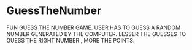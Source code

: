 # GuessTheNumber
FUN GUESS THE NUMBER GAME.
USER HAS TO GUESS A RANDOM NUMBER GENERATED BY THE COMPUTER.
LESSER THE GUESSES TO GUESS THE RIGHT NUMBER , MORE THE POINTS.
